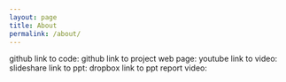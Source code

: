 ```yaml
---
layout: page
title: About
permalink: /about/
---
```

github link to code:
github link to project web page:
youtube link to video:
slideshare link to ppt:
dropbox link to ppt report video:
